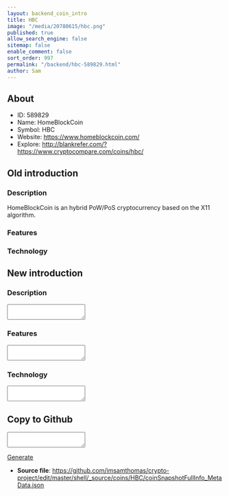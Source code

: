 ```yaml
---
layout: backend_coin_intro
title: HBC
image: "/media/20780615/hbc.png"
published: true
allow_search_engine: false
sitemap: false
enable_comment: false
sort_order: 997
permalink: "/backend/hbc-589829.html"
author: Sam
---
```


## About

- ID: 589829
- Name: HomeBlockCoin
- Symbol: HBC
- Website: https://www.homeblockcoin.com/
- Explore: http://blankrefer.com/?https://www.cryptocompare.com/coins/hbc/


## Old introduction

### Description

<p>HomeBlockCoin is an hybrid PoW/PoS cryptocurrency based on the X11 algorithm.</p>

### Features


### Technology




## New introduction


### Description
<textarea id="meta_description" name="description"></textarea>

### Features
<textarea id="meta_features" name="features"></textarea>

### Technology
<textarea id="meta_technology" name="technology"></textarea>


## Copy to Github

<textarea id="coinsnapshotfullinfo_metadata"></textarea>

<a href="#gen" onclick="generateMetaDatJson()">Generate</a>

- **Source file**: <a href="https://github.com/imsamthomas/crypto-project/edit/master/shell/_source/coins/HBC/coinSnapshotFullInfo_MetaData.json">https://github.com/imsamthomas/crypto-project/edit/master/shell/_source/coins/HBC/coinSnapshotFullInfo_MetaData.json</a>

